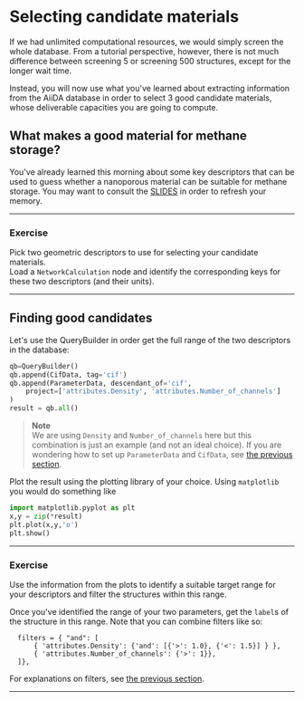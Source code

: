 # Selecting candidate materials

If we had unlimited computational resources, we would simply screen the whole
database.
From a tutorial perspective, however, there is not much difference between
screening 5 or screening 500 structures, except for the longer wait time.

Instead, you will now use what you've learned about extracting information from
the AiiDA database in order to select 3 good candidate materials, whose deliverable
capacities you are going to compute.

## What makes a good material for methane storage?

You've already learned this morning about some key descriptors that can be used to guess whether a nanoporous material can be suitable for methane storage.
You may want to consult the 
[SLIDES](https://docs.google.com/presentation/d/1F_bczGaH8n3CSR6rFoP3z8d6rPbRY1B7t_YuiaO0qgw/edit?usp=sharing)
in order to refresh your memory.

---
### Exercise

Pick two geometric descriptors to use for selecting your candidate materials.  
Load a `NetworkCalculation` node and identify the corresponding keys for these two descriptors (and their units).

---

## Finding good candidates

Let's use the QueryBuilder in order get the full range of the two descriptors in the database:

```python
qb=QueryBuilder()
qb.append(CifData, tag='cif')
qb.append(ParameterData, descendant_of='cif',
    project=['attributes.Density', 'attributes.Number_of_channels']
)
result = qb.all()
```
> **Note**  
> We are using `Density` and `Number_of_channels` here but this combination
> is just an example (and not an ideal choice).
> If you are wondering how to set up `ParameterData` and `CifData`, see
> [the previous section](queries#the-aiida-querybuilder).

Plot the result using the plotting library of your choice.
Using `matplotlib` you would do something like

```python
import matplotlib.pyplot as plt
x,y = zip(*result)
plt.plot(x,y,'o')
plt.show()
```

---
### Exercise

Use the information from the plots to identify a suitable target range for your
descriptors and filter the  structures within this range.


Once you've identified the range of your two parameters,
get the `label`s of the structure in this range.
Note that you can combine filters like so:
```
  filters = { "and": [
      { 'attributes.Density': {'and': [{'>': 1.0}, {'<': 1.5}] } },
      { 'attributes.Number_of_channels': {'>': 1}},
  ]},
```

For explanations on filters, see [the previous section](queries#filters).

---

